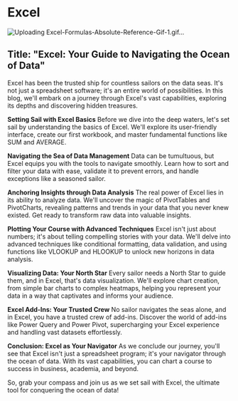 # Excel

![Uploading Excel-Formulas-Absolute-Reference-Gif-1.gif…]()

## Title: "Excel: Your Guide to Navigating the Ocean of Data"

Excel has been the trusted ship for countless sailors on the data seas. It's not just a spreadsheet software; it's an entire world of possibilities. In this blog, we'll embark on a journey through Excel's vast capabilities, exploring its depths and discovering hidden treasures. 

**Setting Sail with Excel Basics**
Before we dive into the deep waters, let's set sail by understanding the basics of Excel. We'll explore its user-friendly interface, create our first workbook, and master fundamental functions like SUM and AVERAGE.

**Navigating the Sea of Data Management**
Data can be tumultuous, but Excel equips you with the tools to navigate smoothly. Learn how to sort and filter your data with ease, validate it to prevent errors, and handle exceptions like a seasoned sailor.

**Anchoring Insights through Data Analysis**
The real power of Excel lies in its ability to analyze data. We'll uncover the magic of PivotTables and PivotCharts, revealing patterns and trends in your data that you never knew existed. Get ready to transform raw data into valuable insights.

**Plotting Your Course with Advanced Techniques**
Excel isn't just about numbers; it's about telling compelling stories with your data. We'll delve into advanced techniques like conditional formatting, data validation, and using functions like VLOOKUP and HLOOKUP to unlock new horizons in data analysis.

**Visualizing Data: Your North Star**
Every sailor needs a North Star to guide them, and in Excel, that's data visualization. We'll explore chart creation, from simple bar charts to complex heatmaps, helping you represent your data in a way that captivates and informs your audience.

**Excel Add-Ins: Your Trusted Crew**
No sailor navigates the seas alone, and in Excel, you have a trusted crew of add-ins. Discover the world of add-ins like Power Query and Power Pivot, supercharging your Excel experience and handling vast datasets effortlessly.

**Conclusion: Excel as Your Navigator**
As we conclude our journey, you'll see that Excel isn't just a spreadsheet program; it's your navigator through the ocean of data. With its vast capabilities, you can chart a course to success in business, academia, and beyond.

So, grab your compass and join us as we set sail with Excel, the ultimate tool for conquering the ocean of data!
